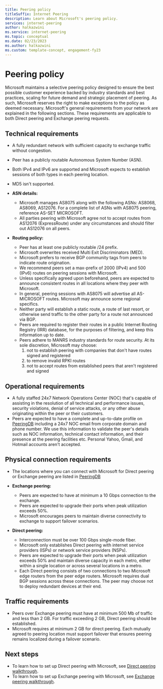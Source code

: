 ```yaml
---
title: Peering policy
titleSuffix: Internet Peering
description: Learn about Microsoft's peering policy.
services: internet-peering
author: halkazwini
ms.service: internet-peering
ms.topic: conceptual
ms.date: 02/23/2023
ms.author: halkazwini
ms.custom: template-concept, engagement-fy23
---
```


# Peering policy
Microsoft maintains a selective peering policy designed to ensure the best possible customer experience backed by industry standards and best practices, scaling for future demand and strategic placement of peering. As such, Microsoft reserves the right to make exceptions to the policy as deemed necessary. Microsoft's general requirements from your network are explained in the following sections. These requirements are applicable to both Direct peering and Exchange peering requests. 

## Technical requirements

* A fully redundant network with sufficient capacity to exchange traffic without congestion.
* Peer has a publicly routable Autonomous System Number (ASN).
* Both IPv4 and IPv6 are supported and Microsoft expects to establish sessions of both types in each peering location.
* MD5 isn't supported.
* **ASN details:**

    * Microsoft manages AS8075 along with the following ASNs: AS8068, AS8069, AS12076. For a complete list of ASNs with AS8075 peering, reference AS-SET MICROSOFT.
    * All parties peering with Microsoft agree not to accept routes from AS12076 (ExpressRoute) under any circumstances and should filter out AS12076 on all peers.

* **Routing policy:**
    * Peer has at least one publicly routable /24 prefix.
    * Microsoft overwrites received Multi Exit Discriminators (MED).
    * Microsoft prefers to receive BGP community tags from peers to indicate route origination.
    * We recommend peers set a max-prefix of 2000 (IPv4) and 500 (IPv6) routes on peering sessions with Microsoft.
    * Unless specifically agreed upon beforehand, peers are expected to announce consistent routes in all locations where they peer with Microsoft.
    * In general, peering sessions with AS8075 will advertise all AS-MICROSOFT routes. Microsoft may announce some regional specifics.
    * Neither party will establish a static route, a route of last resort, or otherwise send traffic to the other party for a route not announced via BGP.
    * Peers are required to register their routes in a public Internet Routing Registry (IRR) database, for the purposes of filtering, and keep this information up to date.      
    * Peers adhere to MANRS industry standards for route security.  At its sole discretion, Microsoft may choose:
        1. not to establish peering with companies that don't have routes signed and registered
        1. to remove invalid RPKI routes
        1. not to accept routes from established peers that aren't registered and signed

## Operational requirements
* A fully staffed 24x7 Network Operations Center (NOC) that's capable of assisting in the resolution of all technical and performance issues, security violations, denial of service attacks, or any other abuse originating within the peer or their customers.
* Peers are expected to have a complete and up-to-date profile on [PeeringDB](https://www.peeringdb.com) including a 24x7 NOC email from corporate domain and phone number. We use this information to validate the peer's details such as NOC information, technical contact information, and their presence at the peering facilities etc. Personal Yahoo, Gmail, and Hotmail accounts aren't accepted.

## Physical connection requirements
* The locations where you can connect with Microsoft for Direct peering or Exchange peering are listed in [PeeringDB](https://www.peeringdb.com/net/694)

* **Exchange peering:**
    * Peers are expected to have at minimum a 10 Gbps connection to the exchange.
    * Peers are expected to upgrade their ports when peak utilization exceeds 50%.
    * Microsoft encourages peers to maintain diverse connectivity to exchange to support failover scenarios.

* **Direct peering:**
    * Interconnection must be over 100 Gbps single-mode fiber.
    * Microsoft only establishes Direct peering with internet service providers (ISPs) or network service providers (NSPs).
    * Peers are expected to upgrade their ports when peak utilization exceeds 50% and maintain diverse capacity in each metro, either within a single location or across several locations in a metro.
    * Each Direct peering consists of two connections to two Microsoft edge routers from the peer edge routers. Microsoft requires dual BGP sessions across these connections. The peer may choose not to deploy redundant devices at their end.


## Traffic requirements

* Peers over Exchange peering must have at minimum 500 Mb of traffic and less than 2 GB. For traffic exceeding 2 GB, Direct peering should be established.
* Microsoft requires at minimum 2 GB for direct peering. Each mutually agreed to peering location must support failover that ensures peering remains localized during a failover scenario. 

## Next steps

* To learn how to set up Direct peering with Microsoft, see [Direct peering walkthrough](walkthrough-direct-all.md).
* To learn how to set up Exchange peering with Microsoft, see [Exchange peering walkthrough](walkthrough-exchange-all.md).
